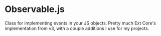 Observable.js
=============

Class for implementing events in your JS objects. Pretty much Ext Core's implementation from v3, with a couple additions I use for my projects.

